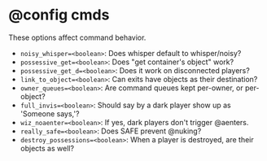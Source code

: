 # @config cmds
These options affect command behavior.

- `noisy_whisper=<boolean>`: Does whisper default to whisper/noisy?
- `possessive_get=<boolean>`: Does "get container's object" work?
- `possessive_get_d=<boolean>`: Does it work on disconnected players?
- `link_to_object=<boolean>`: Can exits have objects as their destination?
- `owner_queues=<boolean>`: Are command queues kept per-owner, or per-object?
- `full_invis=<boolean>`: Should say by a dark player show up as 'Someone says,'?
- `wiz_noaenter=<boolean>`: If yes, dark players don't trigger @aenters.
- `really_safe=<boolean>`: Does SAFE prevent @nuking?
- `destroy_possessions=<boolean>`: When a player is destroyed, are their objects as well?


